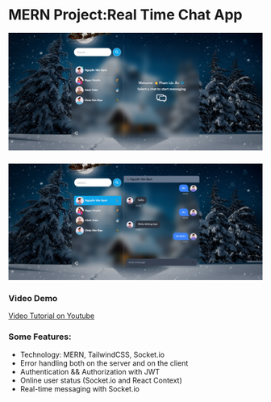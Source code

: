 # MERN Project:Real Time Chat App

![Demo App](./Screenshot0.png)

###

![Demo App](./Screenshot1.png)

### Video Demo

[Video Tutorial on Youtube](https://www.youtube.com/watch?v=T9k1zF1Oz1E)

### Some Features:

- Technology: MERN, TailwindCSS, Socket.io
- Error handling both on the server and on the client
- Authentication && Authorization with JWT
- Online user status (Socket.io and React Context)
- Real-time messaging with Socket.io

